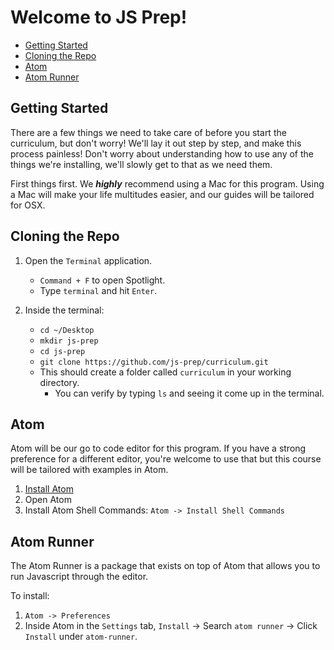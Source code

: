 # Welcome to JS Prep!

- [Getting Started](#getting-started)
- [Cloning the Repo](#cloning-the-repo)
- [Atom](#atom)
- [Atom Runner](#atom-runner)

## Getting Started

There are a few things we need to take care of before you start the curriculum, but don't worry! We'll lay it out step by step, and make this process painless! Don't worry about understanding how to use any of the things we're installing, we'll slowly get to that as we need them.

First things first. We ***highly*** recommend using a Mac for this program. Using a Mac will make your life multitudes easier, and our guides will be tailored for OSX.

## Cloning the Repo

1. Open the `Terminal` application.
    - `Command + F` to open Spotlight.
    - Type `terminal` and hit `Enter`.

2. Inside the terminal:
    - `cd ~/Desktop`
    - `mkdir js-prep`
    - `cd js-prep`
    - `git clone https://github.com/js-prep/curriculum.git`
    - This should create a folder called `curriculum` in your working directory.
        - You can verify by typing `ls` and seeing it come up in the terminal.

## Atom

Atom will be our go to code editor for this program. If you have a strong preference for a different editor, you're welcome to use that but this course will be tailored with examples in Atom.

1. [Install Atom](https://atom.io/)
2. Open Atom
3. Install Atom Shell Commands: `Atom -> Install Shell Commands`

## Atom Runner

The Atom Runner is a package that exists on top of Atom that allows you to run Javascript through the editor.

To install:

1. `Atom -> Preferences`
2. Inside Atom in the `Settings` tab, `Install` -> Search `atom runner` -> Click `Install` under `atom-runner`.
